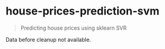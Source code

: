 # house-prices-prediction-svm

> Predicting house prices using sklearn SVR

Data before cleanup not available.